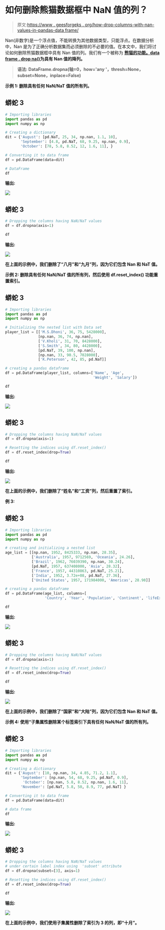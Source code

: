 # 如何删除熊猫数据框中 NaN 值的列？

> 原文:[https://www . geesforgeks . org/how-drop-columns-with-nan-values-in-pandas-data frame/](https://www.geeksforgeeks.org/how-to-drop-columns-with-nan-values-in-pandas-dataframe/)

Nan(非数字)是一个浮点值，不能转换为其他数据类型，只能浮点。在数据分析中，Nan 是为了正确分析数据集而必须删除的不必要的值。在本文中，我们将讨论如何删除熊猫数据框中具有 Nan 值的列。我们有一个被称为 [**熊猫的功能。data frame . drop na()**](https://www.geeksforgeeks.org/python-pandas-dataframe-dropna/)**为具有 Nan 值的降列。**

> ****语法:** DataFrame.dropna(轴=0，how='any '，thresh=None，subset=None，inplace=False)**

****示例 1:** 删除具有任何 NaN/NaT 值的所有列。**

## **蟒蛇 3**

```py
# Importing libraries
import pandas as pd
import numpy as np

# Creating a dictionary
dit = {'August': [pd.NaT, 25, 34, np.nan, 1.1, 10],
       'September': [4.8, pd.NaT, 68, 9.25, np.nan, 0.9],
       'October': [78, 5.8, 8.52, 12, 1.6, 11], }

# Converting it to data frame
df = pd.DataFrame(data=dit)

# DataFrame
df
```

****输出:****

**![](img/1fd3cb4a94b8c93d215bc7184c1db329.png)**

## **蟒蛇 3**

```py
# Dropping the columns having NaN/NaT values
df = df.dropna(axis=1)

df
```

****输出:****

**![](img/2bcfe64b51d34713e0163360aea73401.png)**

**在上面的示例中，我们删除了“八月”和“九月”列，因为它们包含 Nan 和 NaT 值。**

****示例 2:** 删除具有任何 NaN/NaT 值的所有列，然后使用 **df.reset_index()** 功能重置索引。**

## **蟒蛇 3**

```py
# Importing libraries
import pandas as pd
import numpy as np

# Initializing the nested list with Data set
player_list = [['M.S.Dhoni', 36, 75, 5428000], 
               [np.nan, 36, 74, np.nan],
               ['V.Kholi', 31, 70, 8428000],
               ['S.Smith', 34, 80, 4428000], 
               [pd.NaT, 39, 100, np.nan],
               [np.nan, 33, 90.5, 7028000],
               ['K.Peterson', 42, 85, pd.NaT]]

# creating a pandas dataframe
df = pd.DataFrame(player_list, columns=['Name', 'Age', 
                                        'Weight', 'Salary'])

df
```

****输出:****

**![](img/dbdf0c36877b06d0b85a3988150744c2.png)**

## **蟒蛇 3**

```py
# Dropping the columns having NaN/NaT values
df = df.dropna(axis=1)

# Resetting the indices using df.reset_index()
df = df.reset_index(drop=True)

df
```

****输出:****

**![](img/be0f7af2150886290d58976c887b1c46.png)**

**在上面的示例中，我们删除了“姓名”和“工资”列，然后重置了索引。**

****例 3:****

## **蟒蛇 3**

```py
# Importing libraries
import pandas as pd
import numpy as np

# creating and initializing a nested list
age_list = [[np.nan, 1952, 8425333, np.nan, 28.35], 
            ['Australia', 1957, 9712569, 'Oceania', 24.26],
            ['Brazil', 1962, 76039390, np.nan, 30.24],
            [pd.NaT, 1957, 637408000, 'Asia', 28.32], 
            ['France', 1957, 44310863, pd.NaT, 25.21],
            ['India', 1952, 3.72e+08, pd.NaT, 27.36], 
            ['United States', 1957, 171984000, 'Americas', 28.98]]

# creating a pandas dataframe
df = pd.DataFrame(age_list, columns=[
                  'Country', 'Year', 'Population', 'Continent', 'lifeExp'])

df
```

****输出:****

**![](img/0f2c3d3150830fa583b1f619c712beb0.png)**

## **蟒蛇 3**

```py
# Dropping the columns having NaN/NaT values
df = df.dropna(axis=1)

# Resetting the indices using df.reset_index()
df = df.reset_index(drop=True)

df
```

****输出:****

**![](img/6bcb2f69e859753704d3f3108c95225b.png)**

**在上面的示例中，我们删除了“国家”和“大陆”列，因为它们包含 Nan 和 NaT 值。**

****示例 4:** 使用“**子集**属性删除某个标签索引下具有任何 NaN/NaT 值的所有列。**

## **蟒蛇 3**

```py
# Importing libraries 
import pandas as pd 
import numpy as np 

# Creating a dictionary 
dit = {'August': [10, np.nan, 34, 4.85, 71.2, 1.1], 
       'September': [np.nan, 54, 68, 9.25, pd.NaT, 0.9], 
        'October': [np.nan, 5.8, 8.52, np.nan, 1.6, 11],
       'November': [pd.NaT, 5.8, 50, 8.9, 77, pd.NaT] }

# Converting it to data frame
df = pd.DataFrame(data=dit)

# data frame
df
```

****输出:****

**![](img/390afb1fcc6fa12e3a407f7f3b895224.png)**

## **蟒蛇 3**

```py
# Dropping the columns having NaN/NaT values
# under certain label index using  'subset' attribute
df = df.dropna(subset=[3], axis=1)

# Resetting the indices using df.reset_index()
df = df.reset_index(drop=True)

df
```

****输出:****

**![](img/7350bb93b3b8a7b69568fb9a130d839e.png)**

**在上面的示例中，我们使用子集属性删除了索引为 3 的列，即“十月”。**